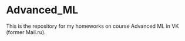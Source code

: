 # Advanced_ML
This is the repository for my homeworks on course Advanced ML in VK (former Mail.ru).
